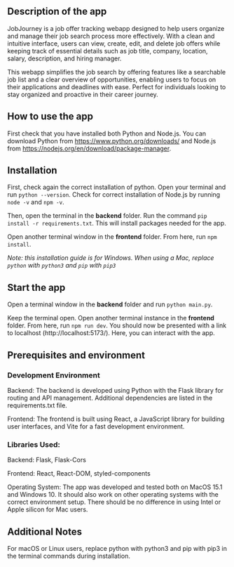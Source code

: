 ## Description of the app
JobJourney is a job offer tracking webapp designed to help users organize and manage their job search process more effectively. With a clean and intuitive interface, users can view, create, edit, and delete job offers while keeping track of essential details such as job title, company, location, salary, description, and hiring manager.

This webapp simplifies the job search by offering features like a searchable job list and a clear overview of opportunities, enabling users to focus on their applications and deadlines with ease. Perfect for individuals looking to stay organized and proactive in their career journey.


## How to use the app

First check that you have installed both Python and Node.js.
You can download Python from https://www.python.org/downloads/
and Node.js from https://nodejs.org/en/download/package-manager.

## Installation

First, check again the correct installation of python. Open your
terminal and run `python --version`. Check for correct
installation of Node.js by running `node -v` and `npm -v`.

Then, open the terminal in the **backend** folder. Run
the command `pip install -r requirements.txt`. This will install
packages needed for the app.

Open another terminal window in the **frontend** folder.
From here, run `npm install`.

_Note: this installation guide is for Windows. 
When using a Mac, replace `python` with `python3`
and `pip` with `pip3`_
## Start the app
Open a terminal window in the **backend** folder and run
`python main.py`.

Keep the terminal open. Open another terminal instance
in the **frontend** folder. From here, run `npm run dev`.
You should now be presented with a link to localhost
(http://localhost:5173/). Here, you can interact with the app.

## Prerequisites and environment

### Development Environment

Backend: The backend is developed using Python with the Flask library for routing and API management. Additional dependencies are listed in the requirements.txt file.

Frontend: The frontend is built using React, a JavaScript library for building user interfaces, and Vite for a fast development environment.

### Libraries Used:
Backend: Flask, Flask-Cors

Frontend: React, React-DOM, styled-components

Operating System: The app was developed and tested both on MacOS 15.1 and Windows 10. It should also work on other operating systems with the correct environment setup. There should be no difference in using Intel or Apple silicon for Mac users.

## Additional Notes

For macOS or Linux users, replace python with python3 and pip with pip3 in the terminal commands during installation.


